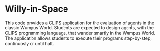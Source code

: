 # Willy-in-Space
This code provides a CLIPS application for the evaluation of agents in the classic Wumpus World. Students are expected to design agents, with the CLIPS programming language, that wander smartly in the Wumpus World. The application allows students to execute their programs step-by-step, continuosly or until halt.
